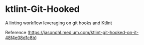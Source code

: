 # ktlint-Git-Hooked
A linting workflow leveraging on git hooks and Ktlint

Reference (https://jasondhl.medium.com/ktlint-git-hooked-on-it-48f4e08d1c8b)
